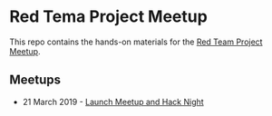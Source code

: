 # Red Tema Project Meetup

This repo contains the hands-on materials for the [Red Team Project Meetup](https://meetup.com/redteamproject).

## Meetups

* 21 March 2019 - [Launch Meetup and Hack Night](https://www.meetup.com/redteamproject/events/259624820/)
